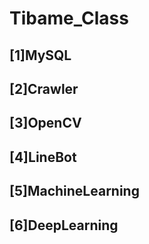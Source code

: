 # Tibame_Class

## [1]MySQL

## [2]Crawler

## [3]OpenCV

## [4]LineBot

## [5]MachineLearning

## [6]DeepLearning
